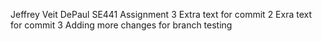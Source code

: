 Jeffrey Veit 
DePaul SE441 Assignment 3 
Extra text for commit 2 
Exra text for commit 3 
Adding more changes for branch testing  
